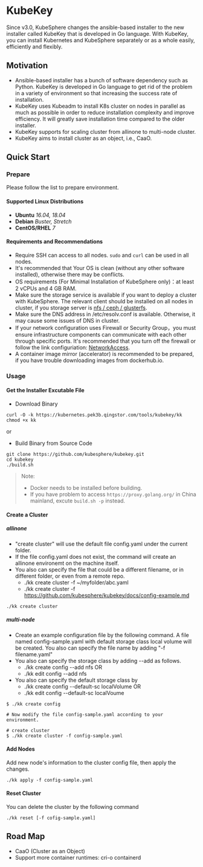 # KubeKey

Since v3.0, KubeSphere changes the ansible-based installer to the new installer called KubeKey that is developed in Go language. With KubeKey, you can install Kubernetes and KubeSphere separately or as a whole easily, efficiently and flexibly.

## Motivation

* Ansible-based installer has a bunch of software dependency such as Python. KubeKey is developed in Go language to get rid of the problem in a variety of environment so that increasing the success rate of installation.
* KubeKey uses Kubeadm to install K8s cluster on nodes in parallel as much as possible in order to reduce installation complexity and improve efficiency. It will greatly save installation time compared to the older installer.
* KubeKey supports for scaling cluster from allinone to multi-node cluster.
* KubeKey aims to install cluster as an object, i.e., CaaO.

## Quick Start

### Prepare

Please follow the list to prepare environment.

#### Supported Linux Distributions

* **Ubuntu**  *16.04, 18.04*
* **Debian**  *Buster, Stretch*
* **CentOS/RHEL**  *7*

#### Requirements and Recommendations

* Require SSH can access to all nodes. `sudo` and `curl` can be used in all nodes.
* It's recommended that Your OS is clean (without any other software installed), otherwise there may be conflicts.
* OS requirements (For Minimal Installation of KubeSphere only)：at least 2 vCPUs and 4 GB RAM.
* Make sure the storage service is available if you want to deploy a cluster with KubeSphere.
  The relevant client should be installed on all nodes in cluster, if you storage server is [nfs / ceph / glusterfs](./docs/storage-client.md).
* Make sure the DNS address in /etc/resolv.conf is available. Otherwise, it may cause some issues of DNS in cluster.
* If your network configuration uses Firewall or Security Group，you must ensure infrastructure components can communicate with each other through specific ports. It's recommended that you turn off the firewall or follow the link configuriation: [NetworkAccess](./docs/network-access.md).
* A container image mirror (accelerator) is recommended to be prepared, if you have trouble downloading images from dockerhub.io.

### Usage

#### Get the Installer Excutable File

* Download Binary

```shell script
curl -O -k https://kubernetes.pek3b.qingstor.com/tools/kubekey/kk
chmod +x kk
```

or

* Build Binary from Source Code

```shell script
git clone https://github.com/kubesphere/kubekey.git
cd kubekey
./build.sh
```

> Note:
>
> * Docker needs to be installed before building.
> * If you have problem to access `https://proxy.golang.org/` in China mainland, excute `build.sh -p` instead.

#### Create a Cluster

##### allinone

* "create cluster" will use the default file config.yaml under the current folder.
* If the file config.yaml does not exist, the command will create an allinone environemt on the machine itself.
* You also can specify the file that could be a different filename, or in different folder, or even from a remote repo.
  * ./kk create cluster -f ~/myfolder/abc.yaml
  * ./kk create cluster -f https://github.com/kubesphere/kubekey/docs/config-example.md

```shell script
./kk create cluster
```

##### multi-node

* Create an example configuration file by the following command. A file named config-sample.yaml with default storage class local volume will be created.
     You also can specify the file name by adding "-f filename.yaml"
* You also can specify the storage class by adding --add as follows.
  * ./kk create config --add nfs    OR
  * ./kk edit config --add nfs
* You also can specify the default storage class by
  * ./kk create config --default-sc localVolume    OR
  * ./kk edit config --default-sc localVoume

```shell script
$ ./kk create config

# Now modify the file config-sample.yaml according to your environment.

# create cluster
$ ./kk create cluster -f config-sample.yaml
```

#### Add Nodes

Add new node's information to the cluster config file, then apply the changes.

```shell script
./kk apply -f config-sample.yaml
```

#### Reset Cluster

You can delete the cluster by the following command

```shell script
./kk reset [-f cofig-sample.yaml]
```

## Road Map

* CaaO (Cluster as an Object)
* Support more container runtimes: cri-o containerd
